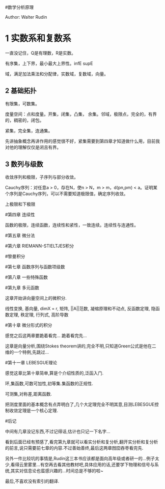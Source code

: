 #数学分析原理

Author: Walter Rudin

# 1 实数系和复数系

一直没记住，Q是有理数，R是实数。

有序集，上下界，最小最大上界性。infE supE

域，满足加法乘法和分配律，实数域，复数域，向量。

## 2 基础拓扑

有限集，可数集。

度量空间：点和度量。开集，闭集，凸集， 余集。邻域，极限点，完全的，有界的，稠密的，闭包。

紧集，完全集，连通集。

先讲抽象概念再讲作用的感觉很不好，紧集需要到第四章才知道做什么用，目前我对他的理解仅仅是闭且有界。

## 3 数列与级数

收敛序列和极限，子序列与部分收敛。

Cauchy序列：对任意a > 0，存在N，使n > N，m > m，d(pn,pm) < a。证明某个序列是Cauchy序列，可以不需要知道极限值，确定序列收敛。

上极限和下极限

#第四章 连续性

函数的极限，连续函数，连续性和紧性，一致连续。连续性与连通性。

#第五章 微分法

#第六章 RIEMANN-STIELTJES积分

#黎曼积分

#第七章 函数序列与函数项级数

#第八章 一些特殊函数

#第九章 多元函数

这章开始讲向量空间上的微积分.

线性变换, 基向量, dimX = r, 矩阵, ||A||范数, 凝缩原理和不动点, 反函数定理, 隐函数定理, 秩定理, 行列式, 高阶导数

#第十章 微分形式的积分

感觉之后这两章要跪着看完... 跪着看完先...

这章是向量分析,围绕Stokes theorem讲的,完全不明,只知道Green公式是他在二维的一个特例,先跳过...

#第十一章 LEBESGUE理论

感觉这章比第十章简单,算是个介绍性质的,泛函入门.

环,集函数,可数可加性,初等集.集函数的正规性.

可测集,对称差,距离函数.

把测度里面的基本概念有点弄明白了,几个大定理完全不明其意,目测LEBESGUE控制收敛定理是一个核心定理.

#后记

中间有几章没记东西,不过记得话,估计也只记一下名字...

看到后面已经有预感了,看完第九章就可以看实分析和复分析,翻开实分析和复分析的前言,说只需要前七章的内容.不过善始善终,最后这两章囫囵吞枣看完先.

另外一件比较坑的事情是,Rudin这三本书应该都是面向高年级或者研一的...例子太少,看得云里雾里...有空再去看其他教材吧,具体应用的话,还要学下物理和信号与系统,其实对信息论也蛮感兴趣的...时间总是不够的啦~

最后,不喜欢没有索引的翻译.
